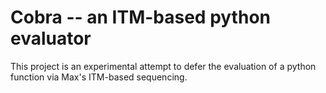 # Cobra -- an ITM-based python evaluator

This project is an experimental attempt to defer the evaluation of a python function via Max's ITM-based sequencing.

